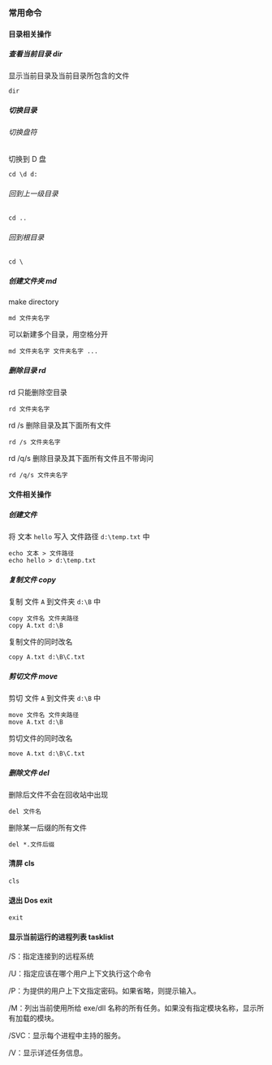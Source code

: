 ### 常用命令

#### 目录相关操作

##### 查看当前目录 dir

显示当前目录及当前目录所包含的文件

```
dir
```

##### 切换目录

###### 切换盘符

切换到 D 盘

```
cd \d d:
```

###### 回到上一级目录

```
cd ..
```

###### 回到根目录

```
cd \
```

##### 创建文件夹 md

make directory

```
md 文件夹名字
```

可以新建多个目录，用空格分开

```
md 文件夹名字 文件夹名字 ...
```

##### 删除目录 rd

rd 只能删除空目录

```
rd 文件夹名字
```

rd /s 删除目录及其下面所有文件

```
rd /s 文件夹名字
```

rd /q/s 删除目录及其下面所有文件且不带询问

```
rd /q/s 文件夹名字
```

#### 文件相关操作

##### 创建文件

将 文本 `hello` 写入 文件路径 `d:\temp.txt` 中

```
echo 文本 > 文件路径
echo hello > d:\temp.txt
```

##### 复制文件 copy

复制 文件 `A` 到文件夹 `d:\B` 中

```
copy 文件名 文件夹路径
copy A.txt d:\B
```

复制文件的同时改名

```
copy A.txt d:\B\C.txt
```

##### 剪切文件 move

剪切 文件 `A` 到文件夹 `d:\B` 中

```
move 文件名 文件夹路径
move A.txt d:\B
```

剪切文件的同时改名

```
move A.txt d:\B\C.txt
```

##### 删除文件 del

删除后文件不会在回收站中出现

```
del 文件名
```

删除某一后缀的所有文件

```
del *.文件后缀
```

#### 清屏 cls

```
cls
```

#### 退出 Dos exit

```
exit
```

#### 显示当前运行的进程列表 tasklist

/S：指定连接到的远程系统

/U：指定应该在哪个用户上下文执行这个命令

/P：为提供的用户上下文指定密码。如果省略，则提示输入。

/M：列出当前使用所给 exe/dll 名称的所有任务。如果没有指定模块名称，显示所有加载的模块。

/SVC：显示每个进程中主持的服务。

/V：显示详述任务信息。

